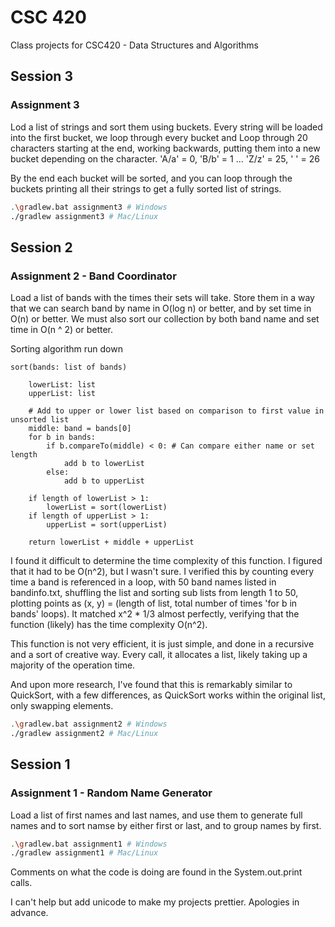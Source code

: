 # CSC 420

Class projects for CSC420 - Data Structures and Algorithms

## Session 3

### Assignment 3

Lod a list of strings and sort them using buckets. Every string will be loaded into the first bucket, we loop through every bucket and Loop through 20 characters starting at the end, working backwards, putting them into a new bucket depending on the character. 'A/a' = 0, 'B/b' = 1 ... 'Z/z' = 25, ' ' = 26

By the end each bucket will be sorted, and you can loop through the buckets printing all their strings to get a fully sorted list of strings.

```sh
.\gradlew.bat assignment3 # Windows
./gradlew assignment3 # Mac/Linux
```

## Session 2

### Assignment 2 - Band Coordinator

Load a list of bands with the times their sets will take. Store them in a way that we can search band by name in O(log n) or better, and by set time in O(n) or better. We must also sort our collection by both band name and set time in O(n ^ 2) or better.

Sorting algorithm run down
```pseudo
sort(bands: list of bands)

    lowerList: list
    upperList: list

    # Add to upper or lower list based on comparison to first value in unsorted list
    middle: band = bands[0]
    for b in bands:
        if b.compareTo(middle) < 0: # Can compare either name or set length
            add b to lowerList
        else:
            add b to upperList

    if length of lowerList > 1:
        lowerList = sort(lowerList)
    if length of upperList > 1:
        upperList = sort(upperList)

    return lowerList + middle + upperList
```

I found it difficult to determine the time complexity of this function. I figured that it had to be O(n^2), but I wasn't sure. I verified this by counting every time a band is referenced in a loop, with 50 band names listed in bandinfo.txt, shuffling the list and sorting sub lists from length 1 to 50, plotting points as (x, y) = (length of list, total number of times 'for b in bands' loops). It matched x^2 * 1/3 almost perfectly, verifying that the function (likely) has the time complexity O(n^2).

This function is not very efficient, it is just simple, and done in a recursive and a sort of creative way. Every call, it allocates a list, likely taking up a majority of the operation time.

And upon more research, I've found that this is remarkably similar to QuickSort, with a few differences, as QuickSort works within the original list, only swapping elements.

```sh
.\gradlew.bat assignment2 # Windows
./gradlew assignment2 # Mac/Linux
```

## Session 1

### Assignment 1 - Random Name Generator

Load a list of first names and last names, and use them to generate full names and to sort namse by either first or last, and to group names by first.

```sh
.\gradlew.bat assignment1 # Windows
./gradlew assignment1 # Mac/Linux
```

Comments on what the code is doing are found in the System.out.print calls.

I can't help but add unicode to make my projects prettier. Apologies in advance.
